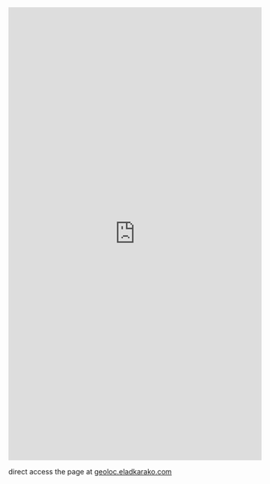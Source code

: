 <pre>
<iframe src="http://geoloc.eladkarako.com/" allowtransparency="true" frameborder="0" scrolling="no" style="display:inline-block;width:100%;height:900px;"></iframe>
</pre>

direct access the page at <a href="http://geoloc.eladkarako.com/" title="http://geoloc.eladkarako.com/" target="_blank">geoloc.eladkarako.com</a>
